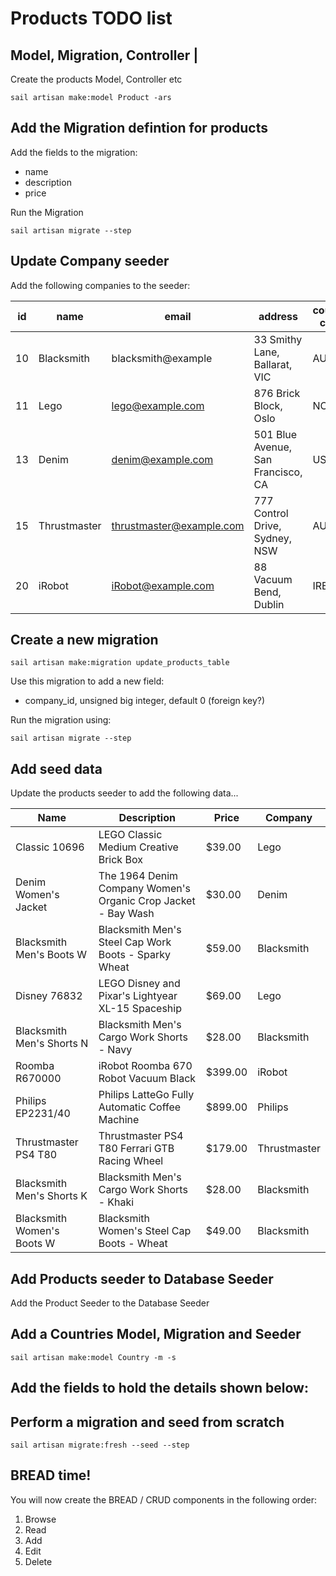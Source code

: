 # Products TODO list

## Model, Migration, Controller |

Create the products Model, Controller etc

```shell
sail artisan make:model Product -ars 
```

## Add the Migration defintion for products

Add the fields to the migration:

- name
- description
- price

Run the Migration
```shell
sail artisan migrate --step
```

## Update Company seeder

Add the following companies to the seeder:

| id | name          | email                    | address                            | country code |
|----|---------------|--------------------------|------------------------------------|--------------|
| 10 | Blacksmith    | blacksmith@example       | 33 Smithy Lane, Ballarat, VIC      | AUS          |
| 11 | Lego          | lego@example.com         | 876 Brick Block, Oslo              | NOR          |
| 13 | Denim         | denim@example.com        | 501 Blue Avenue, San Francisco, CA | USA          |
| 15 | Thrustmaster  | thrustmaster@example.com | 777 Control Drive, Sydney, NSW     | AUS          |
| 20 | iRobot        | iRobot@example.com       | 88 Vacuum Bend, Dublin             | IRE          |

## Create a new migration 

```shell
sail artisan make:migration update_products_table
```

Use this migration to add a new field:

- company_id, unsigned big integer, default 0 (foreign key?)

Run the migration using:
```shell
sail artisan migrate --step
```

## Add seed data

Update the products seeder to add the following data...

| Name                       | Description                                                   | Price   | Company      |
|----------------------------|---------------------------------------------------------------|---------|--------------|
| Classic 10696              | LEGO Classic Medium Creative Brick Box                        | $39.00  | Lego         |
| Denim Women's Jacket       | The 1964 Denim Company Women's Organic Crop Jacket - Bay Wash | $30.00  | Denim        |
| Blacksmith Men's Boots W   | Blacksmith Men's Steel Cap Work Boots - Sparky Wheat          | $59.00  | Blacksmith   |
| Disney 76832               | LEGO Disney and Pixar's Lightyear XL-15 Spaceship             | $69.00  | Lego         |
| Blacksmith Men's Shorts N  | Blacksmith Men's Cargo Work Shorts - Navy                     | $28.00  | Blacksmith   |
| Roomba R670000             | iRobot Roomba 670 Robot Vacuum Black                          | $399.00 | iRobot       |
| Philips EP2231/40          | Philips LatteGo Fully Automatic Coffee Machine                | $899.00 | Philips      |
| Thrustmaster PS4 T80       | Thrustmaster PS4 T80 Ferrari GTB Racing Wheel                 | $179.00 | Thrustmaster |
| Blacksmith Men's Shorts K  | Blacksmith Men's Cargo Work Shorts - Khaki                    | $28.00  | Blacksmith   |
| Blacksmith Women's Boots W | Blacksmith Women's Steel Cap Boots - Wheat                    | $49.00  | Blacksmith   |


## Add Products seeder to Database Seeder

Add the Product Seeder to the Database Seeder


## Add a Countries Model, Migration and Seeder

```shell
sail artisan make:model Country -m -s 
```

## Add the fields to hold the details shown below:




## Perform a migration and seed from scratch

``` shell
sail artisan migrate:fresh --seed --step
```

## BREAD time!

You will now create the BREAD / CRUD components in the following order:
1. Browse
2. Read
3. Add
4. Edit
5. Delete



